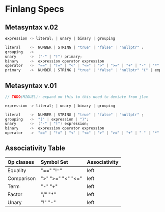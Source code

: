 # Finlang Specs

## Metasyntax v.02
```c
expression -> literal; | unary | binary | grouping

literal    ->  NUMBER | STRING | "true" | "false" | "nullptr" ;
grouping   ->  
unary      ->  ("-" | "!") primary;                                       
binary     ->  expression operator expression                                
operator   ->  "==" | "!=" | "<" | "<=" | ">" | ">=" | "+" | "-" | "*" | "/" 
primary    ->  NUMBER | STRING | "true" | "false" | "nullptr" "(" | expression | ")";
```

## Metasyntax v.01
```c
// TODO(MIGUEL): expand on this to this need to deviate from jlox

expression -> literal; | unary | binary | grouping

literal    ->  NUMBER | STRING | "true" | "false" | "nullptr" ;                                                 
grouping   ->  "(" | expression | ")";                                       
unary      ->  ("-" | "!") expression;                                       
binary     ->  expression operator expression                                
operator   ->  "==" | "!=" | "<" | "<=" | ">" | ">=" | "+" | "-" | "*" | "/" 
```

## Associativity Table
| Op classes  | Symbol Set         | Associativity |
| :---------- | :----------------- | :------------ |
|Equality     | "==" "!="          |  left         |
|Comparison   | ">"  ">=" "<" "<=" |  left         |
|Term         | "-"  "+"           |  left         |
|Factor       | "/"  "*"           |  left         |
|Unary        | "!"  "-"           |  left         |


